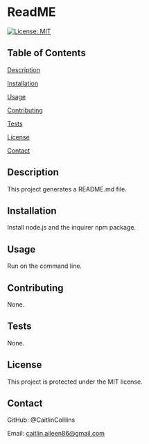 # ReadME
  [![License: MIT](https://img.shields.io/badge/License-MIT-yellow.svg)](https://opensource.org/licenses/MIT)

  ## Table of Contents
  [Description](https://github.com/CaitlinColllins/ReadME#description)

  [Installation](https://github.com/CaitlinColllins/ReadME#installation)

  [Usage](https://github.com/CaitlinColllins/ReadME#usage)

  [Contributing](https://github.com/CaitlinColllins/ReadME#contributing)

  [Tests](https://github.com/CaitlinColllins/ReadME#tests)

  [License](https://github.com/CaitlinColllins/ReadME#license)

  [Contact](https://github.com/CaitlinColllins/ReadME#contact)

  ## Description
  This project generates a README.md file.
  ## Installation
  Install node.js and the inquirer npm package.
  ## Usage
  Run on the command line.
  ## Contributing
  None.
  ## Tests
  None.
  ## License
  This project is protected under the MIT license.
  ## Contact
  GitHub: @CaitlinColllins

  Email: caitlin.aileen86@gmail.com
